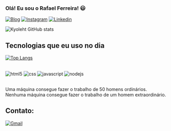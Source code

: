 
### Olá! Eu sou o Rafael Ferreira! 😃

[![Blog](https://img.shields.io/website?label=kyoleht.com&style=for-the-badge&url=https://sujeitoprogramdor.com/)](https://kyoleht.com)
[![Instagram](https://img.shields.io/badge/Instagram-E4405F?style=for-the-badge&logo=instagram&logoColor=white)](https://www.instagram.com/ra.fa.elf/)
[![Linkedin](https://img.shields.io/badge/LinkedIn-0077B5?style=for-the-badge&logo=linkedin&logoColor=white)](https://www.linkedin.com/in/rafael-ferreira-9b900324a/)

![Kyoleht GitHub stats](https://github-readme-stats.vercel.app/api?username=kyoleht&show_icons=true&theme=synthwave)

## Tecnologias que eu uso no dia

[![Top Langs](https://github-readme-stats.vercel.app/api/top-langs/?username=kyoleht&layout=pie)](https://github.com/anuraghazra/github-readme-stats)

<div style="display: inline_block"><br/>
    <img align="center" alt="html5" src="https://img.shields.io/badge/HTML5-E34F26?style=for-the-badge&logo=html5&logoColor=white" />
    <img align="center" alt="css" src="https://img.shields.io/badge/CSS3-1572B6?style=for-the-badge&logo=css3&logoColor=white" />
    <img align="center" alt="javascript" src="https://img.shields.io/badge/JavaScript-F7DF1E?style=for-the-badge&logo=javascript&logoColor=black" />
    <img align="center" alt="nodejs" src="https://img.shields.io/badge/Node.js-43853D?style=for-the-badge&logo=node.js&logoColor=white" />
</div><br/>

Uma máquina consegue fazer o trabalho de 50 homens ordinários. Nenhuma máquina consegue fazer o trabalho de um homem extraordinário.

## Contato:
[![Gmail](https://img.shields.io/badge/Gmail-D14836?style=for-the-badge&logo=gmail&logoColor=white)](rafaelferreiradasilva1145@gmail.com)
